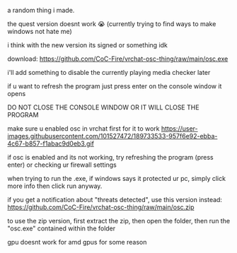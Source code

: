 a random thing i made.

the quest version doesnt work :sob: (currently trying to find ways to make windows not hate me)

i think with the new version its signed or something idk

download: https://github.com/CoC-Fire/vrchat-osc-thing/raw/main/osc.exe

i'll add something to disable the currently playing media checker later

if u want to refresh the program just press enter on the console window it opens

DO NOT CLOSE THE CONSOLE WINDOW OR IT WILL CLOSE THE PROGRAM

make sure u enabled osc in vrchat first for it to work https://user-images.githubusercontent.com/101527472/189733533-957f6e92-ebba-4c67-b857-f1abac9d0eb3.gif

if osc is enabled and its not working, try refreshing the program (press enter) or checking ur firewall settings

when trying to run the .exe, if windows says it protected ur pc, simply click more info then click run anyway.

if you get a notification about "threats detected", use this version instead: https://github.com/CoC-Fire/vrchat-osc-thing/raw/main/osc.zip

to use the zip version, first extract the zip, then open the folder, then run the "osc.exe" contained within the folder

gpu doesnt work for amd gpus for some reason
